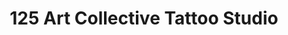 ---
title: "125 Art Collective Tattoo Studio"
url: /buffalo/125-art-collective-tattoo-studio/
shop: Tattoo
---